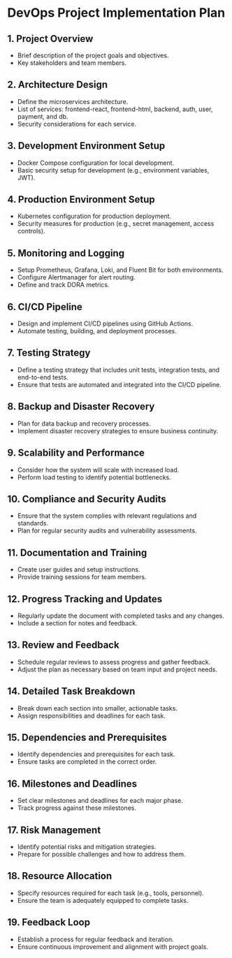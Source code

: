 # DevOps Project Implementation Plan

## 1. Project Overview
- Brief description of the project goals and objectives.
- Key stakeholders and team members.

## 2. Architecture Design
- Define the microservices architecture.
- List of services: frontend-react, frontend-html, backend, auth, user, payment, and db.
- Security considerations for each service.

## 3. Development Environment Setup
- Docker Compose configuration for local development.
- Basic security setup for development (e.g., environment variables, JWT).

## 4. Production Environment Setup
- Kubernetes configuration for production deployment.
- Security measures for production (e.g., secret management, access controls).

## 5. Monitoring and Logging
- Setup Prometheus, Grafana, Loki, and Fluent Bit for both environments.
- Configure Alertmanager for alert routing.
- Define and track DORA metrics.

## 6. CI/CD Pipeline
- Design and implement CI/CD pipelines using GitHub Actions.
- Automate testing, building, and deployment processes.

## 7. Testing Strategy
- Define a testing strategy that includes unit tests, integration tests, and end-to-end tests.
- Ensure that tests are automated and integrated into the CI/CD pipeline.

## 8. Backup and Disaster Recovery
- Plan for data backup and recovery processes.
- Implement disaster recovery strategies to ensure business continuity.

## 9. Scalability and Performance
- Consider how the system will scale with increased load.
- Perform load testing to identify potential bottlenecks.

## 10. Compliance and Security Audits
- Ensure that the system complies with relevant regulations and standards.
- Plan for regular security audits and vulnerability assessments.

## 11. Documentation and Training
- Create user guides and setup instructions.
- Provide training sessions for team members.

## 12. Progress Tracking and Updates
- Regularly update the document with completed tasks and any changes.
- Include a section for notes and feedback.

## 13. Review and Feedback
- Schedule regular reviews to assess progress and gather feedback.
- Adjust the plan as necessary based on team input and project needs.

## 14. Detailed Task Breakdown
- Break down each section into smaller, actionable tasks.
- Assign responsibilities and deadlines for each task.

## 15. Dependencies and Prerequisites
- Identify dependencies and prerequisites for each task.
- Ensure tasks are completed in the correct order.

## 16. Milestones and Deadlines
- Set clear milestones and deadlines for each major phase.
- Track progress against these milestones.

## 17. Risk Management
- Identify potential risks and mitigation strategies.
- Prepare for possible challenges and how to address them.

## 18. Resource Allocation
- Specify resources required for each task (e.g., tools, personnel).
- Ensure the team is adequately equipped to complete tasks.

## 19. Feedback Loop
- Establish a process for regular feedback and iteration.
- Ensure continuous improvement and alignment with project goals.
